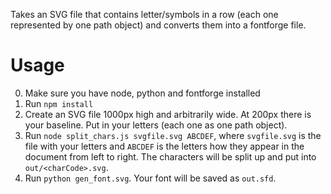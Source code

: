 Takes an SVG file that contains letter/symbols in a row (each one represented by one path object) and converts them into a fontforge file.

Usage
=====

0. Make sure you have node, python and fontforge installed
1. Run `npm install`
2. Create an SVG file 1000px high and arbitrarily wide. At 200px there is your baseline. Put in your letters (each one as one path object).
3. Run `node split_chars.js svgfile.svg ABCDEF`, where `svgfile.svg` is the file with your letters and `ABCDEF` is the letters how they appear in the document from left to right. The characters will be split up and put into `out/<charCode>.svg`.
4. Run `python gen_font.svg`. Your font will be saved as `out.sfd`.
